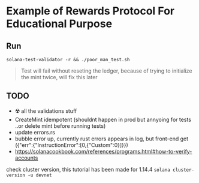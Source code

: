 # Example of Rewards Protocol For Educational Purpose


## Run
`solana-test-validator -r && ./poor_man_test.sh`
> Test will fail without reseting the ledger, because of trying to initialize the mint twice, will fix this later

## TODO

- ☢️ all the validations stuff
- CreateMint idempotent (shouldnt happen in prod but annyoing for tests ..or delete mint before running tests)
- update errors.rs
- bubble error up, currently rust errors appears in log, but front-end get ({"err":{"InstructionError":[0,{"Custom":0}]}})
- https://solanacookbook.com/references/programs.html#how-to-verify-accounts


check cluster version, this tutorial has been made for 1.14.4
`solana cluster-version -u devnet`